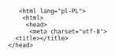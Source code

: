 <!DOCTYPE html>
       <html lang="pl-PL">
        <html>
         <head>
          <meta charset="utf-8">
      <title></title>
    </head>
<body>

</body>
</html>
